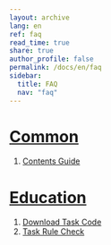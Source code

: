```yaml
---
layout: archive
lang: en
ref: faq
read_time: true
share: true
author_profile: false
permalink: /docs/en/faq
sidebar:
  title: FAQ
  nav: "faq"
---
```


# [Common](#common)
1. [Contents Guide](/emanual/docs/en/faq/contents_guide)

# [Education](#education)
1. [Download Task Code](/emanual/docs/en/software/rplus1/task/getting_started/#program-download)
2. [Task Rule Check](/emanual/docs/en/software/rplus1/task/task_misc/#rule-check)
